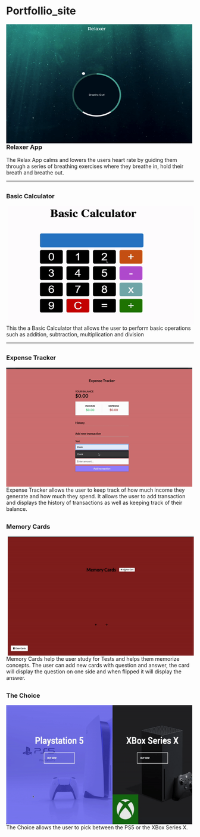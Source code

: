 # Portfollio_site



<p><img align="left" alt="gif" src="https://github.com/Anwar720/Portfolio/blob/main/media/portfolio/images/ezgif.com-gif-maker.gif" width="500" height="320"/></p>




## <h3>Relaxer App</h3>
 The Relax App calms and lowers the users heart rate by guiding them through a series of breathing exercises where they breathe in, hold their breath and breathe out.


* * * *

## <h3>Basic Calculator</h3>
<p><img align="right" alt="gif" src="https://github.com/Anwar720/Portfolio/blob/main/media/portfolio/images/calculator.gif" width="500" height="320"/></p>



<br />
 This the a Basic Calculator that allows the user to perform basic operations such as addition, subtraction, multiplication and division
<br />

* * * 
## <h3>Expense Tracker</h3>
<p><img align="left" alt="gif" src="https://github.com/Anwar720/Portfolio/blob/main/media/portfolio/images/expensetracker.gif" width="500" height="320"/></p>


<br />
Expense Tracker allows the user to keep track of how much income they generate and how much they spend. It allows the user to add transaction and displays the history of transactions as well as keeping track of their balance.
<br />





## <h3>Memory Cards</h3>
<p><img align="right" alt="gif" src="https://github.com/Anwar720/Portfolio/blob/main/media/portfolio/images/memorycard.gif" width="500" height="320"/></p>


<br />
Memory Cards help the user study for Tests and helps them memorize concepts. The user can add new cards with question and answer, the card will display the question on one side and when flipped it will display the answer.







<br />






## <h3>The Choice</h3>
<p><img align="left" alt="gif" src="https://github.com/Anwar720/Portfolio/blob/main/media/portfolio/images/choice.gif" width="500" height="320"/></p>


<br />
The Choice allows the user to pick between the PS5 or the XBox Series X.
<br />

